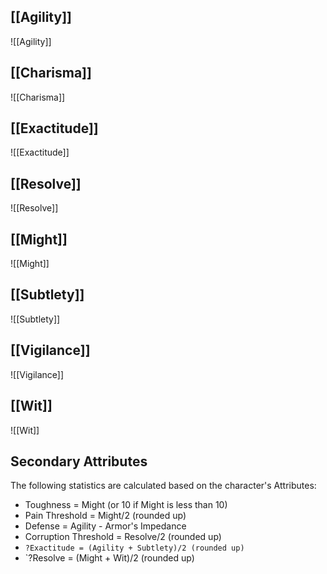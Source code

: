 ## [[Agility]]
![[Agility]]
## [[Charisma]]
![[Charisma]]
## [[Exactitude]]
![[Exactitude]]
## [[Resolve]]
![[Resolve]]
## [[Might]]
![[Might]]
## [[Subtlety]]
![[Subtlety]]
## [[Vigilance]]
![[Vigilance]]
## [[Wit]]
![[Wit]]
## Secondary Attributes
The following statistics are calculated based on the character's Attributes:
* Toughness = Might (or 10 if Might is less than 10)
* Pain Threshold = Might/2 (rounded up)
* Defense = Agility - Armor's Impedance
* Corruption Threshold = Resolve/2 (rounded up)
* `?Exactitude = (Agility + Subtlety)/2 (rounded up)`
* `?Resolve = (Might + Wit)/2 (rounded up)